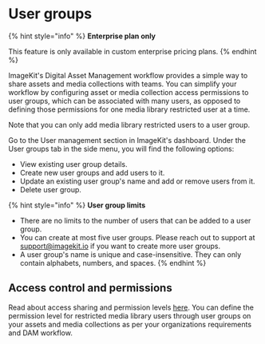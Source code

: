 # User groups

{% hint style="info" %}
**Enterprise plan only**

This feature is only available in custom enterprise pricing plans.
{% endhint %}

ImageKit's Digital Asset Management workflow provides a simple way to share assets and media collections with teams. You can simplify your workflow by configuring asset or media collection access permissions to user groups, which can be associated with many users, as opposed to defining those permissions for one media library restricted user at a time.

Note that you can only add media library restricted users to a user group.

Go to the User management section in ImageKit's dashboard. Under the User groups tab in the side menu, you will find the following options:

- View existing user group details.
- Create new user groups and add users to it.
- Update an existing user group's name and add or remove users from it.
- Delete user group.

{% hint style="info" %}
**User group limits**
- There are no limits to the number of users that can be added to a user group.
- You can create at most five user groups. Please reach out to support at support@imagekit.io if you want to create more user groups.
- A user group's name is unique and case-insensitive. They can only contain alphabets, numbers, and spaces.
{% endhint %}

## Access control and permissions

Read about access sharing and permission levels [here](../../collaboration-and-sharing/README.md). You can define the permission level for restricted media library users through user groups on your assets and media collections as per your organizations requirements and DAM workflow.
